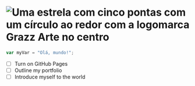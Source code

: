 # ![Uma estrela com cinco pontas com um círculo ao redor com a logomarca Grazz Arte no centro](https://cascardi.me/wp-content/uploads/2024/12/Star_logo_Blackground-1024x1024.png)
``` javascript
var myVar = "Olá, mundo!";
```
- [ ] Turn on GitHub Pages
- [ ] Outline my portfolio
- [ ] Introduce myself to the world
